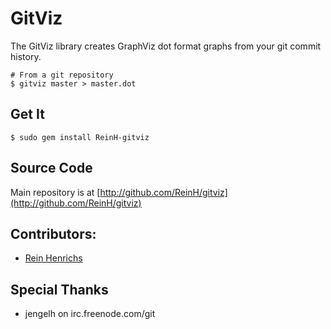 GitViz
======

The GitViz library creates GraphViz dot format graphs from your git commit history.

    # From a git repository
    $ gitviz master > master.dot

## Get It ##

    $ sudo gem install ReinH-gitviz

## Source Code ##

Main repository is at [http://github.com/ReinH/gitviz](http://github.com/ReinH/gitviz)

## Contributors: ##
* [Rein Henrichs](http://github.com/ReinH)

## Special Thanks ##
* jengelh on irc.freenode.com/git

